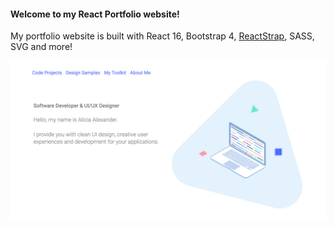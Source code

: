 

<h4>Welcome to my React Portfolio website!</h4>

<p>My portfolio website is built with React 16, Bootstrap 4, <a href="https://reactstrap.github.io/" target="_blank">ReactStrap</a>, SASS, SVG and more!</p>

<img src="src/img/readmeimg.png" alt="Portfolio banner header">
